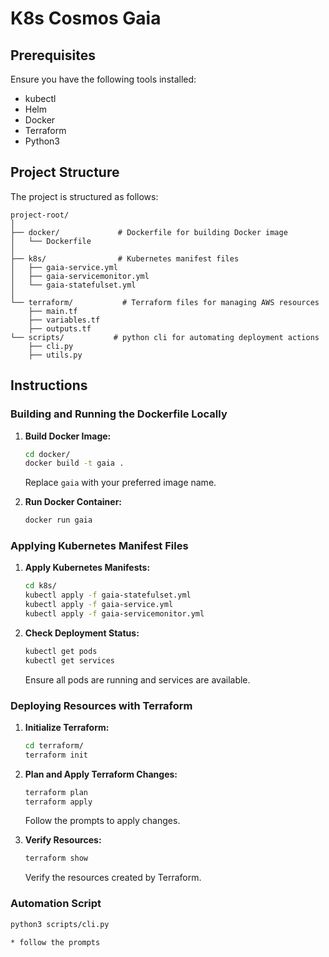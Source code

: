 # K8s Cosmos Gaia

## Prerequisites

Ensure you have the following tools installed:

- kubectl
- Helm
- Docker
- Terraform
- Python3

## Project Structure

The project is structured as follows:

```
project-root/
│
├── docker/             # Dockerfile for building Docker image
│   └── Dockerfile
│
├── k8s/                # Kubernetes manifest files
│   ├── gaia-service.yml
│   ├── gaia-servicemonitor.yml
│   └── gaia-statefulset.yml
│
└── terraform/           # Terraform files for managing AWS resources
    ├── main.tf
    ├── variables.tf
    ├── outputs.tf
└── scripts/           # python cli for automating deployment actions
    ├── cli.py
    ├── utils.py
```

## Instructions

### Building and Running the Dockerfile Locally

1. **Build Docker Image:**

   ```bash
   cd docker/
   docker build -t gaia .
   ```

   Replace `gaia` with your preferred image name.

2. **Run Docker Container:**

   ```bash
   docker run gaia
   ```

### Applying Kubernetes Manifest Files

1. **Apply Kubernetes Manifests:**

   ```bash
   cd k8s/
   kubectl apply -f gaia-statefulset.yml
   kubectl apply -f gaia-service.yml
   kubectl apply -f gaia-servicemonitor.yml
   ```

2. **Check Deployment Status:**

   ```bash
   kubectl get pods
   kubectl get services
   ```

   Ensure all pods are running and services are available.

### Deploying Resources with Terraform

1. **Initialize Terraform:**

   ```bash
   cd terraform/
   terraform init
   ```

2. **Plan and Apply Terraform Changes:**

   ```bash
   terraform plan
   terraform apply
   ```

   Follow the prompts to apply changes.

3. **Verify Resources:**

   ```bash
   terraform show
   ```

   Verify the resources created by Terraform.

### Automation Script
   ```bash
   python3 scripts/cli.py

   * follow the prompts
   ```
